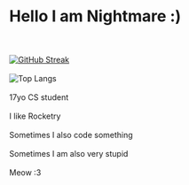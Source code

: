 # Hello I am Nightmare :)

<br></br>
[![GitHub Streak](https://streak-stats.demolab.com?user=NightmarePog&theme=dark)](https://git.io/streak-stats)
<br></br>
![Top Langs](https://github-readme-stats.vercel.app/api/top-langs/?username=NightmarePog&layout=compact)
<br></br>
17yo CS student
<br></br>
I like Rocketry
<br></br>
Sometimes I also code something
<br></br>
Sometimes I am also very stupid
<br></br>
Meow :3
<!---
nothing to see here
--->
